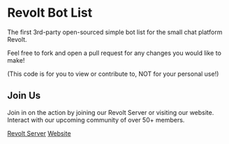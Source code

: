 # Revolt Bot List
The first 3rd-party open-sourced simple bot list for the small chat platform Revolt. 

Feel free to fork and open a pull request for any changes you would like to make!

(This code is for you to view or contribute to, NOT for your personal use!)

## Join Us
Join in on the action by joining our Revolt Server or visiting our website.
Interact with our upcoming community of over 50+ members.

[Revolt Server](https://rvlt.gg/kmZBZ6h1) [Website](https://revoltbots.org)
